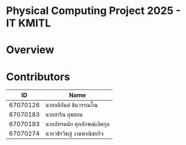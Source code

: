 # Physical Computing Project 2025 - IT KMITL
# Overview

# Contributors
| ID       | Name                          |
|----------|-------------------------------|
| 67070126 | นายอติกันต์ ชินวรรณโณ |
| 67070183 | นายสาริน สุขสอน |
| 67070193 | นายภัทรดนัย ศุภลักษณ์เลิศกุล |
| 67070274 | นายวชิรวิชญ์ งามพาณิชยกิจ |

